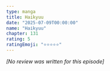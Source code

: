 ```yaml
---
type: manga
title: Haikyuu
date: "2025-07-09T00:00:00"
name: "Haikyuu"
chapter: 131
rating: 5
ratingEmoji: "⭐️⭐️⭐️⭐️⭐️"
---
```


_[No review was written for this episode]_